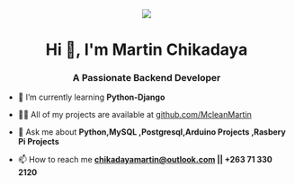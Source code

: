 
<div style="text-align: center;">
  <img style="" src="https://tecxar.io/blog/wp-content/uploads/2023/03/cd59d626dc86397fe45080e6e9c7027d.gif">
</div>

<h1 align="center">Hi 👋, I'm Martin Chikadaya</h1>
<h3 align="center">A Passionate Backend Developer</h3>

- 🌱 I’m currently learning **Python-Django**

- 👨‍💻 All of my projects are available at [github.com/McleanMartin](github.com/McleanMartin)

- 💬 Ask me about **Python,MySQL ,Postgresql,Arduino Projects ,Rasbery Pi Projects**

- 📫 How to reach me **chikadayamartin@outlook.com || +263 71 330 2120**






